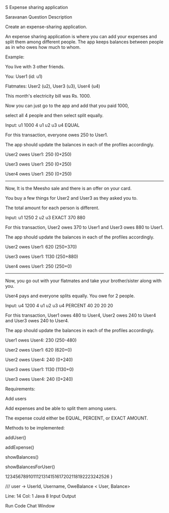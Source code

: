 
S
Expense sharing application

Saravanan
Question Description

Create an expense-sharing application.

An expense sharing application is where you can add your expenses and split them among different people. The app keeps balances between people as in who owes how much to whom.

Example:

You live with 3 other friends.

You: User1 (id: u1)

Flatmates: User2 (u2), User3 (u3), User4 (u4)

 

This month's electricity bill was Rs. 1000.

Now you can just go to the app and add that you paid 1000,

select all 4 people and then select split equally.

Input: u1 1000 4 u1 u2 u3 u4 EQUAL

 

For this transaction, everyone owes 250 to User1.

The app should update the balances in each of the profiles accordingly.

 

User2 owes User1: 250 (0+250)

User3 owes User1: 250 (0+250)

User4 owes User1: 250 (0+250)

 

---

 

Now, It is the Meesho sale and there is an offer on your card.

You buy a few things for User2 and User3 as they asked you to.

The total amount for each person is different.

Input: u1 1250 2 u2 u3 EXACT 370 880

 

For this transaction, User2 owes 370 to User1 and User3 owes 880 to User1.

 

The app should update the balances in each of the profiles accordingly.

User2 owes User1: 620 (250+370)

User3 owes User1: 1130 (250+880)

User4 owes User1: 250 (250+0)

 

---

 

Now, you go out with your flatmates and take your brother/sister along with you.

User4 pays and everyone splits equally. You owe for 2 people.

Input: u4 1200 4 u1 u2 u3 u4 PERCENT 40 20 20 20

 

For this transaction, User1 owes 480 to User4, User2 owes 240 to User4 and User3 owes 240 to User4.

 

The app should update the balances in each of the profiles accordingly.

User1 owes User4: 230 (250-480)

User2 owes User1: 620 (620+0)

User2 owes User4: 240 (0+240)

User3 owes User1: 1130 (1130+0)

User3 owes User4: 240 (0+240)

 

Requirements:

Add users

Add expenses and be able to split them among users.

The expense could either be EQUAL, PERCENT, or EXACT AMOUNT.

 

Methods to be implemented:

addUser()

addExpense()

showBalances()

showBalancesForUser()

1234567891011121314151617202118192223242526
}





/// user -> UserId, Username, OweBalance < User, Balance>




Line: 14 Col: 1
Java 8
Input
Output

Run Code
Chat Window


